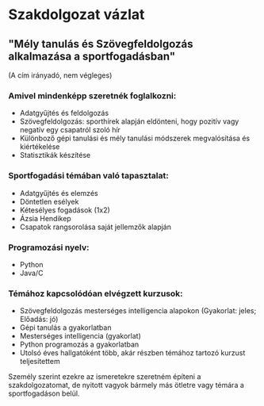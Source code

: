# Szakdolgozat vázlat

## "Mély tanulás és Szövegfeldolgozás alkalmazása a sportfogadásban"

(A cím irányadó, nem végleges)

### Amivel mindenképp szeretnék foglalkozni:

   - Adatgyűjtés és feldolgozás
   - Szövegfeldolgozás: sporthírek alapján eldönteni, hogy pozitív vagy negatív egy csapatról szoló hír
   - Különboző gépi tanulási és mély tanulási módszerek megvalósítása és kiértékelése
   - Statisztikák készítése 


### Sportfogadási témában való tapasztalat:

   - Adatgyűjtés és elemzés
   - Döntetlen esélyek
   - Kétesélyes fogadások (1x2)
   - Ázsia Hendikep 
   - Csapatok rangsorolása saját jellemzők alapján

### Programozási nyelv:

   - Python
   - Java/C 

### Témához kapcsolódóan elvégzett kurzusok:

   - Szövegfeldolgozás mesterséges intelligencia alapokon (Gyakorlat: jeles; Előadás: jó)
   - Gépi tanulás a gyakorlatban
   - Mesterséges intelligencia (gyakorlat)
   - Python programozás a gyakorlatban
   - Utolsó éves hallgatóként több, akár részben témához tartozó kurzust teljesítettem

Személy szerint ezekre az ismeretekre szeretném építeni a szakdolgozatomat, de nyitott vagyok bármely más ötletre vagy témára a sportfogadáson belül.